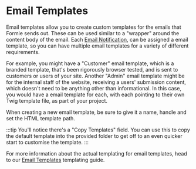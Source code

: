 # Email Templates
Email templates allow you to create custom templates for the emails that Formie sends out. These can be used similar to a "wrapper" around the content body of the email. Each [Email Notification](docs:feature-tour/email-notifications), can be assigned a email template, so you can have multiple email templates for a variety of different requirements.

For example, you might have a "Customer" email template, which is a branded template, that's been rigorously browser tested, and is sent to customers or users of your site. Another "Admin" email template might be for the internal staff of the website, receiving a users' submission content, which doesn't need to be anything other than informational. In this case, you would have a email template for each, with each pointing to their own Twig template file, as part of your project.

When creating a new email template, be sure to give it a name, handle and set the HTML template path.

:::tip
You'll notice there's a "Copy Templates" field. You can use this to copy the default template into the provided folder to get off to an even quicker start to customise the template.
:::

For more information about the actual templating for email templates, head to our [Email Templates](docs:feature-tour/email-templates) templating guide.

